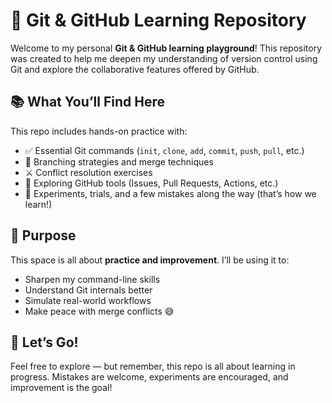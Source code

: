 # 🧠 Git & GitHub Learning Repository

Welcome to my personal **Git & GitHub learning playground**! This repository was created to help me deepen my understanding of version control using Git and explore the collaborative features offered by GitHub.

## 📚 What You’ll Find Here

This repo includes hands-on practice with:

- ✅ Essential Git commands (`init`, `clone`, `add`, `commit`, `push`, `pull`, etc.)
- 🌿 Branching strategies and merge techniques
- ⚔️ Conflict resolution exercises
- 🔧 Exploring GitHub tools (Issues, Pull Requests, Actions, etc.)
- 🧪 Experiments, trials, and a few mistakes along the way (that’s how we learn!)

## 🎯 Purpose

This space is all about **practice and improvement**. I’ll be using it to:

- Sharpen my command-line skills  
- Understand Git internals better  
- Simulate real-world workflows  
- Make peace with merge conflicts 😅

## 🚀 Let’s Go!

Feel free to explore — but remember, this repo is all about learning in progress. Mistakes are welcome, experiments are encouraged, and improvement is the goal!
